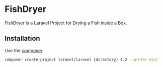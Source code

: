 # FishDryer

FishDryer is a Laravel Project for Drying a Fish inside a Box.

## Installation

Use the [composer](https://getcomposer.org/)

```bash
composer create-project laravel/laravel {directory} 4.2 --prefer-dist
```
